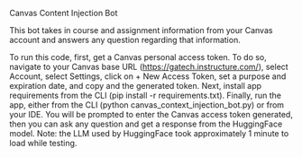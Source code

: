 Canvas Content Injection Bot

This bot takes in course and assignment information from your Canvas account and answers any question regarding that information.

To run this code, first, get a Canvas personal access token. To do so, navigate to your Canvas base URL (https://gatech.instructure.com/), select Account, select Settings, click on + New Access Token, set a purpose and expiration date, and copy and the generated token. Next, install app requirements from the CLI (pip install -r requirements.txt). Finally, run the app, either from the CLI (python canvas_context_injection_bot.py) or from your IDE. You will be prompted to enter the Canvas access token generated, then you can ask any question and get a response from the HuggingFace model. Note: the LLM used by HuggingFace took approximately 1 minute to load while testing.
